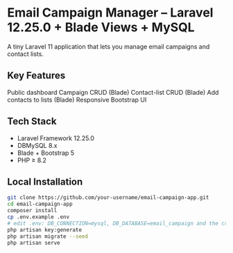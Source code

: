 # Email Campaign Manager – Laravel 12.25.0 + Blade Views + MySQL

A tiny Laravel 11 application that lets you manage email campaigns and contact lists.

## Key Features
  

Public dashboard 
Campaign CRUD (Blade)
Contact-list CRUD (Blade) 
Add contacts to lists (Blade) 
Responsive Bootstrap UI 

## Tech Stack
- Laravel Framework 12.25.0
- DBMySQL 8.x  
- Blade + Bootstrap 5  
- PHP ≥ 8.2  

## Local Installation
```bash
git clone https://github.com/your-username/email-campaign-app.git
cd email-campaign-app
composer install
cp .env.example .env
# edit .env: DB_CONNECTION=mysql, DB_DATABASE=email_campaign and the credentials.
php artisan key:generate
php artisan migrate --seed
php artisan serve
